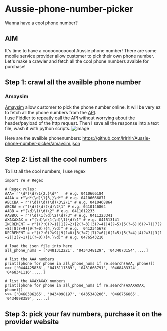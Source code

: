 # Aussie-phone-number-picker
Wanna have a cool phone number?
## AIM  
It's time to have a coooooooooool Aussie phone number! There are some mobile service provider allow customer to pick their own phone number. Let's make a crawler and fetch all the cool phone numbers avaible for purchase!

## Step 1: crawl all the availble phone number  
### Amaysim  
[Amaysim](https://www.amaysim.com.au/mobile/cart/unlimited-4gb?promo=EOFY23) allow customer to pick the phone number online. It will be very ez to fetch all the phone numbers from the [API](https://api.amaysim.com.au/mobile/graphql).  
I use Fiddler to repeatly call the API without worrying about the header/payload of the http request. Then I save all the response into a text file, wash it with python scripts.
![image](https://github.com/lrlrlrlr/Aussie-phone-number-picker/assets/27357380/1ae4d7bc-206b-4c9b-86c9-f9b094e220df)

Here are the availble phonenumbers: https://github.com/lrlrlrlr/Aussie-phone-number-picker/amaysim.json  

## Step 2: List all the cool numbers
To list all the cool numbers, I use regex
```
import re # Regex

# Regex rules:
AAA= r"\d*(\d)\1{2,}\d*"   # e.g. 0410666184
AAAA = r"\d*(\d)\1{3,}\d*" # e.g. 04106666871
ABCCBA = r"(\d)(\d)(\d)\3\2\1" # e.g. 0410468864
ABCBA = r"(\d)(\d)(\d)\2\1" # e.g. 0410146864
AABB = r"(\d)\1(\d)\2" # e.g. 0411012233
AABBCC = r"(\d)\1(\d)\2(\d)\3" # e.g. 0411223341
AXAXAXAX = r"(\d)\d\1(\d)\1(\d)\1" # e.g. 041513141
INCREMENT = r"((?:0(?=1)|1(?=2)|2(?=3)|3(?=4)|4(?=5)|5(?=6)|6(?=7)|7(?=8)|8(?=9)|9(?=0)){4,}\d)" # e.g.  0412345678
DECREMENT = r"((?:0(?=9)|9(?=8)|8(?=7)|7(?=6)|6(?=5)|5(?=4)|4(?=3)|3(?=2)|2(?=1)|1(?=0)){4,}\d)" # e.g. 0476543210

# load the json file into here
all_phone_nums = ['0481312221', '0434348129', '0434073154',....]

# list the AAA numbers
print([phone for phone in all_phone_nums if re.search(AAA, phone)])
>>> ['0444425836', '0413111389', '0431666791', '0468433324', '0468341116'.....]

# list the AXAXAXAX numbers
print([phone for phone in all_phone_nums if re.search(AXAXAXAX, phone)])
>>> ['0468386265', '0434098197', '0435348206', '0466756865', '0434098359', .....]

```




## Step 3: pick your fav numbers, purchase it on the provider website

